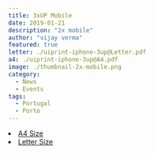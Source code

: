 ```yaml
---
title: 3xUP Mobile
date: 2019-01-21
description: "2x mobile"
author: "vijay verma"
featured: true
letter: ./uiprint-iphone-3up@Letter.pdf
a4: ./uiprint-iphone-3up@A4.pdf
image: ./thumbnail-2x-mobile.png
category:
  - News
  - Events
tags:
  - Portugal
  - Porto
---
```

<li><a href="./uiprint-iphone-3up@A4.pdf">A4 Size</a></li>
<li><a href="./uiprint-iphone-3up@Letter.pdf">Letter Size</a></li>
